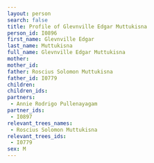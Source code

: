 ```yaml
---
layout: person
search: false
title: Profile of Glevnville Edgar Muttukisna
person_id: I0896
first_name: Glevnville Edgar
last_name: Muttukisna
full_name: Glevnville Edgar Muttukisna
mother: 
mother_id: 
father: Roscius Solomon Muttukisna
father_id: I0779
children:
children_ids:
partners:
 - Annie Rodrigo Pullenayagam
partner_ids:
 - I0897
relevant_trees_names:
 - Roscius Solomon Muttukisna
relevant_trees_ids:
 - I0779
sex: M
---
```


